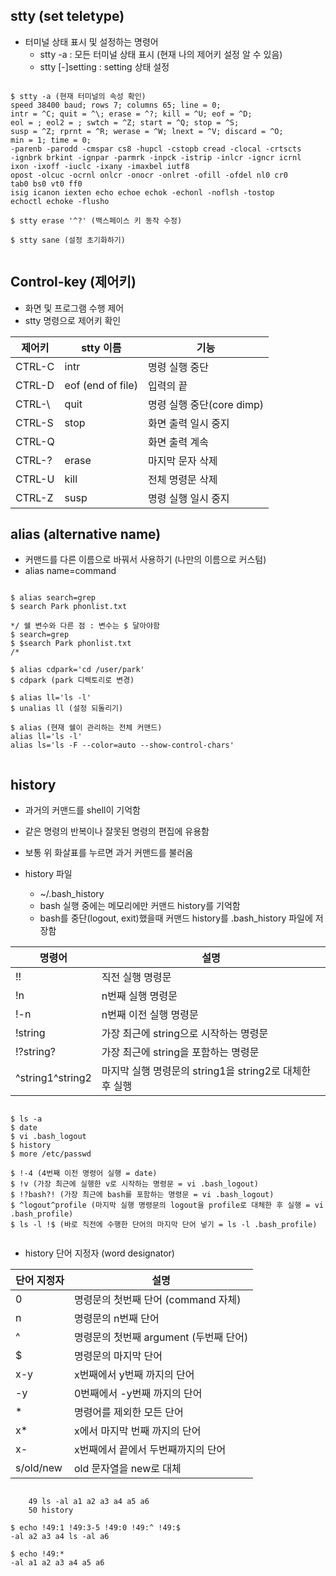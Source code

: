 ## stty (set teletype)
- 터미널 상태 표시 및 설정하는 명령어
    + stty -a : 모든 터미널 상태 표시 (현재 나의 제어키 설정 알 수 있음)
    + stty [-]setting : setting 상태 설정

<pre><code>
$ stty -a (현재 터미널의 속성 확인)
speed 38400 baud; rows 7; columns 65; line = 0;
intr = ^C; quit = ^\; erase = ^?; kill = ^U; eof = ^D;
eol = <undef>; eol2 = <undef>; swtch = ^Z; start = ^Q; stop = ^S;
susp = ^Z; rprnt = ^R; werase = ^W; lnext = ^V; discard = ^O;    
min = 1; time = 0;
-parenb -parodd -cmspar cs8 -hupcl -cstopb cread -clocal -crtscts
-ignbrk brkint -ignpar -parmrk -inpck -istrip -inlcr -igncr icrnl
ixon -ixoff -iuclc -ixany -imaxbel iutf8
opost -olcuc -ocrnl onlcr -onocr -onlret -ofill -ofdel nl0 cr0   
tab0 bs0 vt0 ff0
isig icanon iexten echo echoe echok -echonl -noflsh -tostop      
echoctl echoke -flusho

$ stty erase '^?' (백스페이스 키 동작 수정)

$ stty sane (설정 초기화하기)

</code></pre>

## Control-key (제어키)
- 화면 및 프로그램 수행 제어
- stty 명령으로 제어키 확인

|제어키|stty 이름|기능|
|---|---|---|
|CTRL-C| intr | 명령 실행 중단|
|CTRL-D| eof (end of file) | 입력의 끝|
|CTRL-&#92;| quit | 명령 실행 중단(core dimp)|
|CTRL-S| stop | 화면 출력 일시 중지|
|CTRL-Q|  | 화면 출력 계속|
|CTRL-?| erase | 마지막 문자 삭제|
|CTRL-U| kill | 전체 명령문 삭제|
|CTRL-Z| susp | 명령 실행 일시 중지|

## alias (alternative name)
- 커맨드를 다른 이름으로 바꿔서 사용하기 (나만의 이름으로 커스텀)
- alias name=command

<pre><code>
$ alias search=grep
$ search Park phonlist.txt

*/ 쉘 변수와 다른 점 : 변수는 $ 달아야함
$ search=grep
$ $search Park phonlist.txt
/*

$ alias cdpark='cd /user/park' 
$ cdpark (park 디렉토리로 변경)

$ alias ll='ls -l'
$ unalias ll (설정 되돌리기)

$ alias (현재 쉘이 관리하는 전체 커맨드)
alias ll='ls -l'
alias ls='ls -F --color=auto --show-control-chars'

</code></pre>

## history 
- 과거의 커맨드를 shell이 기억함
- 같은 명령의 반복이나 잘못된 명령의 편집에 유용함
- 보통 위 화살표를 누르면 과거 커맨드를 불러옴

- history 파일
    + ~/.bash_history
    + bash 실행 중에는 메모리에만 커맨드 history를 기억함
    + bash를 중단(logout, exit)했을때 커맨드 history를 .bash_history 파일에 저장함

|명령어|설명|
|---|---|
|!!| 직전 실행 명령문|
|!n| n번째 실행 명령문|
|!-n| n번째 이전 실행 명령문|
|!string| 가장 최근에 string으로 시작하는 명령문|
|!?string?| 가장 최근에 string을 포함하는 명령문|
|^string1^string2| 마지막 실행 명령문의 string1을 string2로 대체한 후 실행|

<pre><code>
$ ls -a
$ date
$ vi .bash_logout
$ history
$ more /etc/passwd

$ !-4 (4번째 이전 명령어 실행 = date)
$ !v (가장 최근에 실행한 v로 시작하는 명령문 = vi .bash_logout)
$ !?bash?! (가장 최근에 bash를 포함하는 명령문 = vi .bash_logout)
$ ^logout^profile (마지막 실행 명령문의 logout을 profile로 대체한 후 실행 = vi .bash_profile)
$ ls -l !$ (바로 직전에 수행한 단어의 마지막 단어 넣기 = ls -l .bash_profile)

</code></pre>

- history 단어 지정자 (word designator)

|단어 지정자| 설명 |
|---|---|
|0| 명령문의 첫번째 단어 (command 자체)|
|n| 명령문의 n번째 단어
|^| 명령문의 첫번째 argument (두번째 단어)|
|$| 명령문의 마지막 단어|
|x-y| x번째에서 y번째 까지의 단어|
|-y| 0번째에서 -y번째 까지의 단어|
|*| 명령어를 제외한 모든 단어|
|x*| x에서 마지막 번째 까지의 단어|
|x-| x번째에서 끝에서 두번째까지의 단어|
|s/old/new| old 문자열을 new로 대체|


<pre><code>
    49 ls -al a1 a2 a3 a4 a5 a6
    50 history

$ echo !49:1 !49:3-5 !49:0 !49:^ !49:$
-al a2 a3 a4 ls -al a6

$ echo !49:*
-al a1 a2 a3 a4 a5 a6


</code></pre>